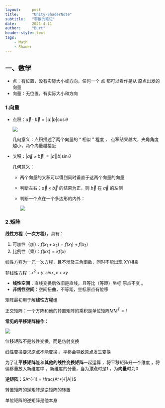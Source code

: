```yaml
---
layout:     post
title:      "Unity-ShaderNote"
subtitle:   "零散的笔记"
date:       2021-4-11
author:     "Burt"
header-style: text 
tags:
    - Math
    - Shader
---
```




## 一、数学
- 点：有位置，没有实际大小或方向，任何一个 点 都可以看作是从 原点出发的向量
- 向量：无位置，有实际大小和方向



### 1.向量

- 点积：$\vec{a} \cdot \vec{b} = |a||b|\cos{\theta}$

  ![](https://www.notion.so/image/https%3A%2F%2Fs3-us-west-2.amazonaws.com%2Fsecure.notion-static.com%2Fff94ee63-7fed-4d65-9cd8-cde6c8de96eb%2FUntitled.png?table=block&id=309709b4-53b1-418b-bfd9-fb4aa0d87739&cache=v2)

  几何意义：点积描述了两个向量的 “ 相似 ” 程度 ， 点积结果越大，夹角角度越小，两个向量越接近

- 叉积：$|\vec{a} \times \vec{b}| = |a||b|\sin{\theta}$

  几何意义：

  - 两个向量的叉积可以得到同时垂直于这两个向量的向量

  - 判断左右：$\vec{a} \times \vec{b}$ 的结果为正，则 $\vec{b}$ 在 $\vec{a}$  的左侧

  - 判断一个点在一个多边形的内外：

    ![](https://www.notion.so/image/https%3A%2F%2Fs3-us-west-2.amazonaws.com%2Fsecure.notion-static.com%2Fcd0d00b7-5ddc-48f9-9564-183030e22801%2FUntitled.png?table=block&id=4ade4bbb-82ab-4d7b-8c52-62443794d35e&cache=v2)



### 2.矩阵

**线性方程（一次方程）**，具有：

1. 可加性（加）：$f(x_1 + x_2) = f(x_1)+ f(x_2)$
2. 比例性（乘）：$f(kx) = kf(x)$

线性方程为一元一次方程，且不涉及三角函数，同时不能出现 XY相乘

非线性方程：$x^2 + y,sinx,x+xy$



- **线性空间**：直线变换后依旧是直线，且等比（等距）坐标 原点不变 。
- **非线性空间**：空间扭曲，不等距，坐标原点有位移



矩阵最初用于解**线性方程**组



正交矩阵：一个方阵和他的转置矩阵的乘积是单位矩阵$MM^T = I$



**常见的平移矩阵操作：**

![](https://www.notion.so/image/https%3A%2F%2Fs3-us-west-2.amazonaws.com%2Fsecure.notion-static.com%2Fef48681e-df3d-49db-bd44-312689ffea47%2Fimage.png?table=block&id=6ce22b42-8bbf-4494-841a-0a497e15a3c9&cache=v2)



位移矩阵不是线性变换，而是仿射变换

线性变换要求原点不能变换 ，平移会导致原点发生变换

为了让**平移矩阵**能和**其他的线性变换矩阵**一起运算 ，将平移矩阵升一个维度 ，将偏移量放入新维度中 ，新维度的分量，当为**顶点**时是1 ，为**向量**时为0



**逆矩阵：**$A^{-1} = \frac{A^*}{|A|}$

转置矩阵的逆矩阵是逆矩阵的转置

单位矩阵的逆矩阵是他本身

